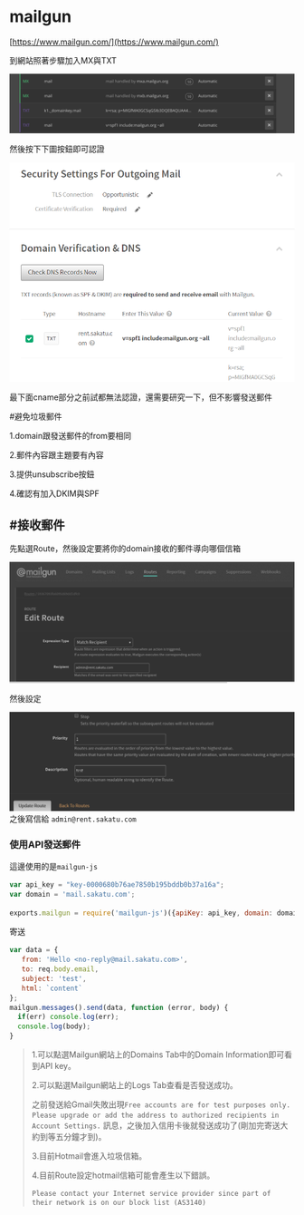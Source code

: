 # mailgun

[https://www.mailgun.com/](https://www.mailgun.com/)

到網站照著步驟加入MX與TXT

![](<../../.gitbook/assets/螢幕快照 2018-01-21 下午6.56.11.png>)

然後按下下圖按鈕即可認證

![](../../.gitbook/assets/52.png)

最下面cname部分之前試都無法認證，還需要研究一下，但不影響發送郵件

\#避免垃圾郵件

1.domain跟發送郵件的from要相同

2.郵件內容跟主題要有內容

3.提供unsubscribe按鈕

4.確認有加入DKIM與SPF

## #接收郵件

先點選Route，然後設定要將你的domain接收的郵件導向哪個信箱

![](../../.gitbook/assets/2.png)

然後設定

![](../../.gitbook/assets/3.png)之後寫信給 `admin@rent.sakatu.com`

### 使用API發送郵件

這邊使用的是`mailgun-js`

```javascript
var api_key = "key-0000680b76ae7850b195bddb0b37a16a";
var domain = 'mail.sakatu.com';

exports.mailgun = require('mailgun-js')({apiKey: api_key, domain: domain});
```

寄送

```javascript
var data = {
   from: 'Hello <no-reply@mail.sakatu.com>',
   to: req.body.email,
   subject: 'test',
   html: `content`
};
mailgun.messages().send(data, function (error, body) {
  if(err) console.log(err);
  console.log(body);
}
```

> 1.可以點選Mailgun網站上的Domains Tab中的Domain Information即可看到API key。
>
> 2.可以點選Mailgun網站上的Logs Tab查看是否發送成功。
>
> 之前發送給Gmail失敗出現`Free accounts are for test purposes only. Please upgrade or add the address to authorized recipients in Account Settings.` 訊息，之後加入信用卡後就發送成功了(剛加完寄送大約到等五分鐘才到)。
>
> 3.目前Hotmail會進入垃圾信箱。
>
> 4.目前Route設定hotmail信箱可能會產生以下錯誤。
>
> ```
> Please contact your Internet service provider since part of their network is on our block list (AS3140)
> ```
